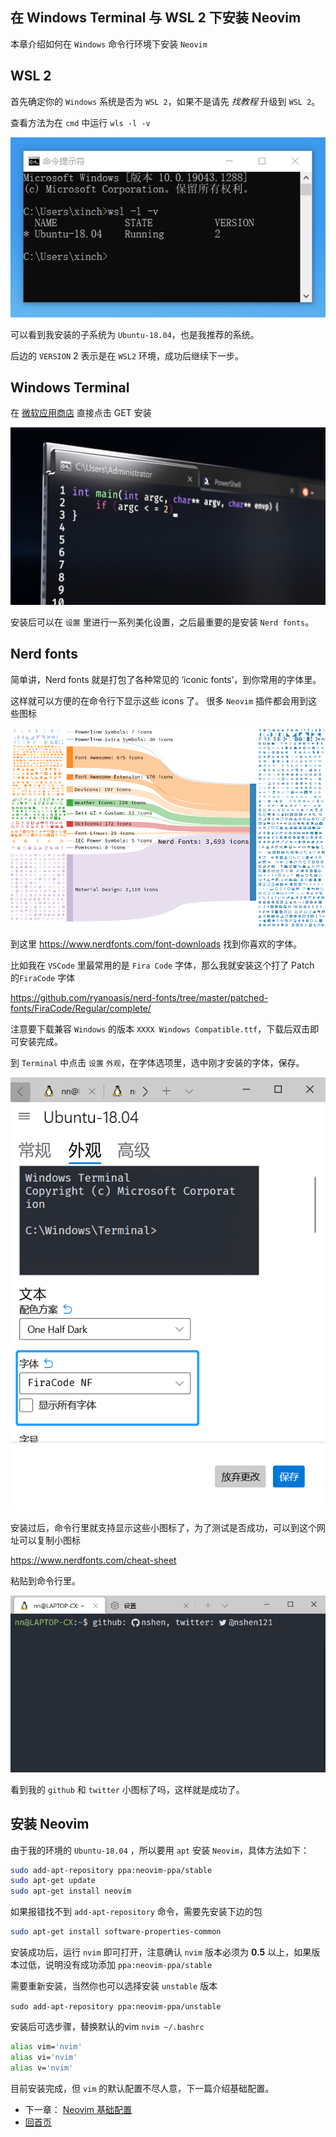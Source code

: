 ## 在 Windows Terminal 与 WSL 2 下安装 Neovim 

本章介绍如何在 `Windows` 命令行环境下安装 `Neovim`

## WSL 2 

首先确定你的 `Windows` 系统是否为 `WSL 2`，如果不是请先 *找教程* 升级到 `WSL 2`。

查看方法为在 `cmd` 中运行 `wls -l -v`

![wsl version](./imgs/1.png)

可以看到我安装的子系统为 `Ubuntu-18.04`，也是我推荐的系统。

后边的 `VERSION` 2 表示是在 `WSL2` 环境，成功后继续下一步。

## Windows Terminal

在 [微软应用商店](https://www.microsoft.com/en-us/p/windows-terminal/9n0dx20hk701?activetab=pivot:overviewtab#) 直接点击 GET 安装

![windows terminal](./imgs/terminal.jpg)

安装后可以在 `设置` 里进行一系列美化设置，之后最重要的是安装 `Nerd fonts`。

## Nerd fonts

简单讲，Nerd fonts 就是打包了各种常见的 ‘iconic fonts’，到你常用的字体里。

这样就可以方便的在命令行下显示这些 icons 了。 很多 `Neovim` 插件都会用到这些图标

![nerd fonts](./imgs/sankey-glyphs-combined-diagram.png)

到这里 https://www.nerdfonts.com/font-downloads 找到你喜欢的字体。

比如我在 `VSCode` 里最常用的是 `Fira Code` 字体，那么我就安装这个打了 Patch 的`FiraCode` 字体

https://github.com/ryanoasis/nerd-fonts/tree/master/patched-fonts/FiraCode/Regular/complete/

注意要下载兼容 `Windows` 的版本 `XXXX Windows Compatible.ttf`，下载后双击即可安装完成。

到 `Terminal` 中点击 `设置` `外观`，在字体选项里，选中刚才安装的字体，保存。

![nerd fonts](./imgs/2.png)

安装过后，命令行里就支持显示这些小图标了，为了测试是否成功，可以到这个网址可以复制小图标

https://www.nerdfonts.com/cheat-sheet

粘贴到命令行里。

![nerd fonts](./imgs/3.png)

看到我的 `github` 和 `twitter` 小图标了吗，这样就是成功了。

## 安装 Neovim

由于我的环境的 `Ubuntu-18.04` ，所以要用 `apt` 安装 `Neovim`，具体方法如下：

```bash
sudo add-apt-repository ppa:neovim-ppa/stable
sudo apt-get update
sudo apt-get install neovim
```

如果报错找不到 `add-apt-repository` 命令，需要先安装下边的包

```bash
sudo apt-get install software-properties-common
```

安装成功后，运行 `nvim` 即可打开，注意确认 `nvim` 版本必须为 **0.5** 以上，如果版本过低，说明没有成功添加 `ppa:neovim-ppa/stable`

需要重新安装，当然你也可以选择安装 `unstable` 版本

`sudo add-apt-repository ppa:neovim-ppa/unstable`

安装后可选步骤，替换默认的vim  `nvim ~/.bashrc`

```bash
alias vim='nvim'
alias vi='nvim'
alias v='nvim'
```

目前安装完成，但 `vim` 的默认配置不尽人意，下一篇介绍基础配置。

- 下一章： [Neovim 基础配置](./basic-config.md)  
- [回首页](../README.md)
